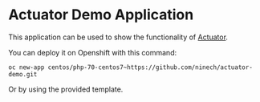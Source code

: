 # Actuator Demo Application

This application can be used to show the functionality of [Actuator](https://github.com/ninech/actuator).

You can deploy it on Openshift with this command:

    oc new-app centos/php-70-centos7~https://github.com/ninech/actuator-demo.git

Or by using the provided template.
